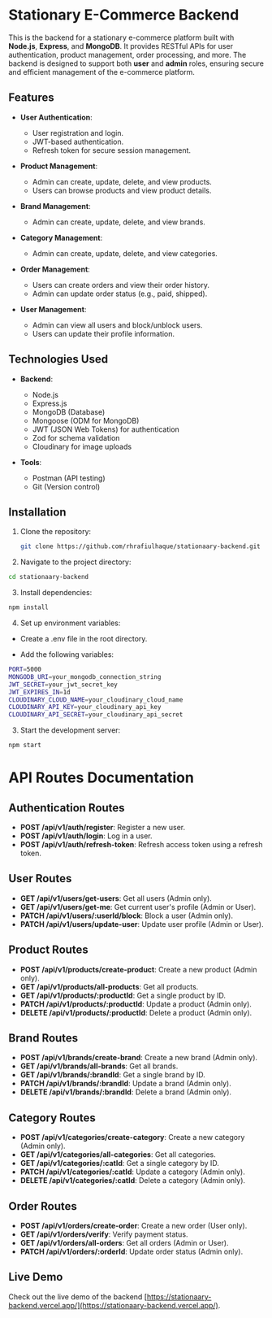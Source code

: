 # Stationary E-Commerce Backend

This is the backend for a stationary e-commerce platform built with **Node.js**, **Express**, and **MongoDB**. It provides RESTful APIs for user authentication, product management, order processing, and more. The backend is designed to support both **user** and **admin** roles, ensuring secure and efficient management of the e-commerce platform.

## Features

- **User Authentication**:

  - User registration and login.
  - JWT-based authentication.
  - Refresh token for secure session management.

- **Product Management**:

  - Admin can create, update, delete, and view products.
  - Users can browse products and view product details.

- **Brand Management**:

  - Admin can create, update, delete, and view brands.

- **Category Management**:

  - Admin can create, update, delete, and view categories.

- **Order Management**:

  - Users can create orders and view their order history.
  - Admin can update order status (e.g., paid, shipped).

- **User Management**:
  - Admin can view all users and block/unblock users.
  - Users can update their profile information.

## Technologies Used

- **Backend**:

  - Node.js
  - Express.js
  - MongoDB (Database)
  - Mongoose (ODM for MongoDB)
  - JWT (JSON Web Tokens) for authentication
  - Zod for schema validation
  - Cloudinary for image uploads

- **Tools**:
  - Postman (API testing)
  - Git (Version control)

## Installation

1. Clone the repository:
   ```bash
   git clone https://github.com/rhrafiulhaque/stationaary-backend.git
   ```
2. Navigate to the project directory:

```bash
cd stationaary-backend
```

3. Install dependencies:

```bash
npm install
```

4. Set up environment variables:

- Create a .env file in the root directory.

- Add the following variables:

```bash
PORT=5000
MONGODB_URI=your_mongodb_connection_string
JWT_SECRET=your_jwt_secret_key
JWT_EXPIRES_IN=1d
CLOUDINARY_CLOUD_NAME=your_cloudinary_cloud_name
CLOUDINARY_API_KEY=your_cloudinary_api_key
CLOUDINARY_API_SECRET=your_cloudinary_api_secret
```

3. Start the development server:

```bash
npm start
```

# API Routes Documentation

## Authentication Routes

- **POST /api/v1/auth/register**: Register a new user.
- **POST /api/v1/auth/login**: Log in a user.
- **POST /api/v1/auth/refresh-token**: Refresh access token using a refresh token.

## User Routes

- **GET /api/v1/users/get-users**: Get all users (Admin only).
- **GET /api/v1/users/get-me**: Get current user's profile (Admin or User).
- **PATCH /api/v1/users/:userId/block**: Block a user (Admin only).
- **PATCH /api/v1/users/update-user**: Update user profile (Admin or User).

## Product Routes

- **POST /api/v1/products/create-product**: Create a new product (Admin only).
- **GET /api/v1/products/all-products**: Get all products.
- **GET /api/v1/products/:productId**: Get a single product by ID.
- **PATCH /api/v1/products/:productId**: Update a product (Admin only).
- **DELETE /api/v1/products/:productId**: Delete a product (Admin only).

## Brand Routes

- **POST /api/v1/brands/create-brand**: Create a new brand (Admin only).
- **GET /api/v1/brands/all-brands**: Get all brands.
- **GET /api/v1/brands/:brandId**: Get a single brand by ID.
- **PATCH /api/v1/brands/:brandId**: Update a brand (Admin only).
- **DELETE /api/v1/brands/:brandId**: Delete a brand (Admin only).

## Category Routes

- **POST /api/v1/categories/create-category**: Create a new category (Admin only).
- **GET /api/v1/categories/all-categories**: Get all categories.
- **GET /api/v1/categories/:catId**: Get a single category by ID.
- **PATCH /api/v1/categories/:catId**: Update a category (Admin only).
- **DELETE /api/v1/categories/:catId**: Delete a category (Admin only).

## Order Routes

- **POST /api/v1/orders/create-order**: Create a new order (User only).
- **GET /api/v1/orders/verify**: Verify payment status.
- **GET /api/v1/orders/all-orders**: Get all orders (Admin or User).
- **PATCH /api/v1/orders/:orderId**: Update order status (Admin only).

## Live Demo

Check out the live demo of the backend [https://stationaary-backend.vercel.app/](https://stationaary-backend.vercel.app/).

